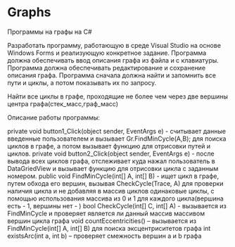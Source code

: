 # Graphs
Программы на графы на С#

Разработать программу, работающую в среде Visual Studio на основе Windows Forms и реализующую конкретное задание.
Программа должна обеспечивать ввод описания графа из файла и с клавиатуры.
Программа должна обеспечивать редактирование и сохранение описания графа.
Программа сначала должна найти и запомнить все пути и циклы, а потом показывать их по запросу.

Найти все циклы в графе, проходящие не более чем через две вершины центра графа(стек_масс,граф_масс) 

Описание работы программы:

private void button1_Click(object sender, EventArgs e) - считывает данные введенные пользователем и вызывает Gr.FindMinCycle(A,B); для поиска циклов в графе, а потом вызывает функцию для отрисовки путей и циклов.
private void button2_Click(object sender, EventArgs e) - после вывода всех циклов графа, отслеживает куда нажал пользователь в DataGriedView и вызывает функцию для отрисовки цикла с заданным номером.
public void FindMinCycle(int[] A, int[] B) - ищет цикл в графе, путем обхода его вершин, вызывая CheckCycle(Trace, A) для проверки наличия цикла и не добавляя в массив циклов одинаковые циклы, с помощью использования массива из 0 и 1 для каждого цикла(вершина есть - 1, вершины нет - )
bool CheckCycle(int[] C, int[] A) - вызывается из FindMinCycle и проверяет является ли данный массив массивом вершин цикла графа
void countEccentricities() – вызывается из FindMinCycle(int[] A, int[] B) для поиска эксцентриситетов графа
int existsArc(int a, int b) – проверяет смежность вершин a и b графа

